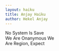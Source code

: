 ```yaml
---
layout: haiku
title: Anjay Haiku
author: Hekel Anjay
---
```


No System Is Save <br>
We Are Onanymous We <br>
Are Region, Expect <br>
